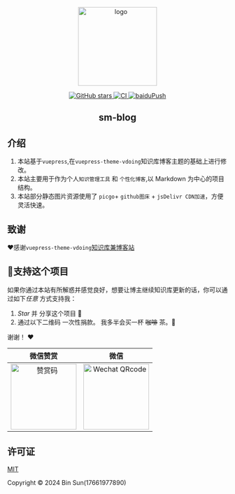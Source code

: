 <p align="center">
  <a href="https://blog.ameilin.com/" target="_blank" rel="noopener noreferrer">
  <img width="180" src="https://cdn.jsdelivr.net/gh/17661977890/picgo-file/sm10.jpg" alt="logo">
  </a>
</p>

<p align="center"> 
  <a href="https://github.com/17661977890/sm-blog/stargazers">
    <img src="https://img.shields.io/github/stars/17661977890/sm-blog?logo=ReverbNation&logoColor=rgba(255,255,255,.6)" alt="GitHub stars">
  </a>
  <a href="https://github.com/17661977890/sm-blog/actions?query=workflow%3ACI">
    <img src="https://github.com/17661977890/sm-blog/workflows/CI/badge.svg" alt="CI">
  </a>
  
  <a href="https://github.com/17661977890/sm-blog/actions?query=workflow%3AbaiduPush">
    <img src="https://github.com/17661977890/sm-blog/workflows/baiduPush/badge.svg" alt="baiduPush">
  </a>
</p>

<h2 align="center">sm-blog</h2>

## 介绍
1. 本站基于`vuepress`,在`vuepress-theme-vdoing`知识库博客主题的基础上进行修改。
2. 本站主要用于作为个人`知识管理工具` 和 `个性化博客`,以 Markdown 为中心的项目结构。
3. 本站部分静态图片资源使用了 `picgo`+ `github图床` + `jsDelivr CDN加速`，方便灵活快速。

## 致谢
:heart:感谢`vuepress-theme-vdoing`[知识库兼博客站](https://xugaoyi.com/)


## :sparkling_heart:支持这个项目

如果你通过本站有所解惑并感觉良好，想要让博主继续知识库更新的话，你可以通过如下*任意* 方式支持我：

1. *Star* 并 分享这个项目 :rocket:
2. 通过以下二维码 一次性捐款。 我多半会买一杯 ~~咖啡~~ 茶。:tea:

谢谢！ :heart:

| 微信赞赏 | 微信 |
| :---: | :---: |
| <img src="https://cdn.jsdelivr.net/gh/17661977890/picgo-file/admire.jpg" alt="赞赏码" width=150> | <img src="https://cdn.jsdelivr.net/gh/17661977890/picgo-file/pay.jpg" alt="Wechat QRcode" width=150>|


## 许可证
[MIT](https://github.com/17661977890/sm-blog/blob/master/LICENSE)

Copyright © 2024 Bin Sun(17661977890)
